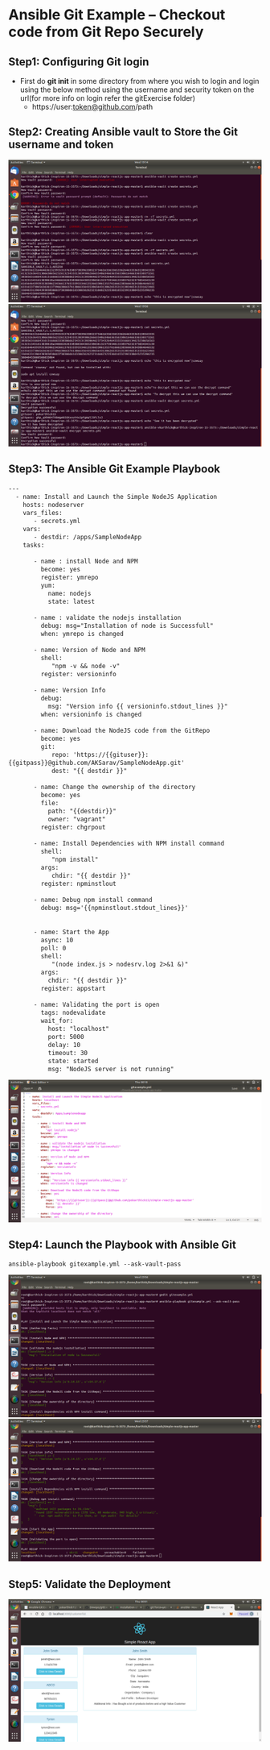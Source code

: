 # Ansible Git Example – Checkout code from Git Repo Securely

## Step1: Configuring Git login
- First do **git init** in some directory from where you wish to login and login using the below method using the username and security token on the url(for more info on login refer the gitExercise folder)
  - https://user:token@github.com/path

## Step2:  Creating Ansible vault to Store the Git username and token
<img src="https://github.com/kuluruvineeth/Devops/blob/main/ansiblePlaybookExercise/screenshots/1.png">
<img src="https://github.com/kuluruvineeth/Devops/blob/main/ansiblePlaybookExercise/screenshots/2.png">

## Step3:  The Ansible Git Example Playbook
```
---
  - name: Install and Launch the Simple NodeJS Application
    hosts: nodeserver
    vars_files:
       - secrets.yml
    vars:
       - destdir: /apps/SampleNodeApp
    tasks:

       - name : install Node and NPM
         become: yes
         register: ymrepo
         yum:
           name: nodejs
           state: latest

       - name : validate the nodejs installation
         debug: msg="Installation of node is Successfull"
         when: ymrepo is changed

       - name: Version of Node and NPM
         shell:
            "npm -v && node -v"
         register: versioninfo

       - name: Version Info
         debug:
           msg: "Version info {{ versioninfo.stdout_lines }}"
         when: versioninfo is changed

       - name: Download the NodeJS code from the GitRepo
         become: yes
         git:
            repo: 'https://{{gituser}}:{{gitpass}}@github.com/AKSarav/SampleNodeApp.git'
            dest: "{{ destdir }}"

       - name: Change the ownership of the directory
         become: yes
         file:
           path: "{{destdir}}"
           owner: "vagrant"
         register: chgrpout

       - name: Install Dependencies with NPM install command
         shell:
            "npm install"
         args:
            chdir: "{{ destdir }}"
         register: npminstlout

       - name: Debug npm install command
         debug: msg='{{npminstlout.stdout_lines}}'


       - name: Start the App
         async: 10
         poll: 0
         shell:
            "(node index.js > nodesrv.log 2>&1 &)"
         args:
           chdir: "{{ destdir }}"
         register: appstart

       - name: Validating the port is open
         tags: nodevalidate
         wait_for:
           host: "localhost"
           port: 5000
           delay: 10
           timeout: 30
           state: started
           msg: "NodeJS server is not running"
```
<img src="https://github.com/kuluruvineeth/Devops/blob/main/ansiblePlaybookExercise/screenshots/3.png">


## Step4:  Launch the Playbook with Ansible Git
```
ansible-playbook gitexample.yml --ask-vault-pass
```
<img src="https://github.com/kuluruvineeth/Devops/blob/main/ansiblePlaybookExercise/screenshots/4.png">
<img src="https://github.com/kuluruvineeth/Devops/blob/main/ansiblePlaybookExercise/screenshots/5.png">

## Step5: Validate the Deployment
<img src="https://github.com/kuluruvineeth/Devops/blob/main/ansiblePlaybookExercise/screenshots/6.png">
